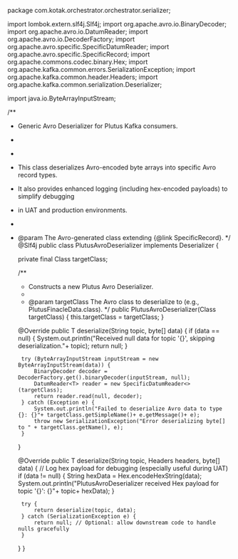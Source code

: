 package com.kotak.orchestrator.orchestrator.serializer;


import lombok.extern.slf4j.Slf4j;
import org.apache.avro.io.BinaryDecoder;
import org.apache.avro.io.DatumReader;
import org.apache.avro.io.DecoderFactory;
import org.apache.avro.specific.SpecificDatumReader;
import org.apache.avro.specific.SpecificRecord;
import org.apache.commons.codec.binary.Hex;
import org.apache.kafka.common.errors.SerializationException;
import org.apache.kafka.common.header.Headers;
import org.apache.kafka.common.serialization.Deserializer;

import java.io.ByteArrayInputStream;

/**
 * Generic Avro Deserializer for Plutus Kafka consumers.
 *
 * <p>
 * This class deserializes Avro-encoded byte arrays into specific Avro record types.
 * It also provides enhanced logging (including hex-encoded payloads) to simplify debugging
 * in UAT and production environments.
 *
 * @param <T> The Avro-generated class extending {@link SpecificRecord}.
 */
@Slf4j
public class PlutusAvroDeserializer<T extends SpecificRecord> implements Deserializer<T> {

    private final Class<T> targetClass;

    /**
     * Constructs a new Plutus Avro Deserializer.
     *
     * @param targetClass The Avro class to deserialize to (e.g., PlutusFinacleData.class).
     */
    public PlutusAvroDeserializer(Class<T> targetClass) {
        this.targetClass = targetClass;
    }

    @Override
    public T deserialize(String topic, byte[] data) {
        if (data == null) {
            System.out.println("Received null data for topic '{}', skipping deserialization."+ topic);
            return null;
        }

        try (ByteArrayInputStream inputStream = new ByteArrayInputStream(data)) {
            BinaryDecoder decoder = DecoderFactory.get().binaryDecoder(inputStream, null);
            DatumReader<T> reader = new SpecificDatumReader<>(targetClass);
            return reader.read(null, decoder);
        } catch (Exception e) {
            System.out.println("Failed to deserialize Avro data to type {}: {}"+ targetClass.getSimpleName()+ e.getMessage()+ e);
            throw new SerializationException("Error deserializing byte[] to " + targetClass.getName(), e);
        }
    }

    @Override
    public T deserialize(String topic, Headers headers, byte[] data) {
        // Log hex payload for debugging (especially useful during UAT)
        if (data != null) {
            String hexData = Hex.encodeHexString(data);
            System.out.println("PlutusAvroDeserializer received Hex payload for topic '{}': {}"+ topic+ hexData);
        }

        try {
            return deserialize(topic, data);
        } catch (SerializationException e) {
            return null; // Optional: allow downstream code to handle nulls gracefully
        }
    }
}
